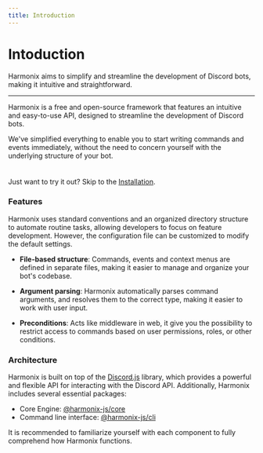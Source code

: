 ```yaml
---
title: Introduction
---
```


# Intoduction

Harmonix aims to simplify and streamline the development of Discord bots, making it intuitive and straightforward.

---

Harmonix is a free and open-source framework that features an intuitive and easy-to-use API, designed to streamline the development of Discord bots.

We've simplified everything to enable you to start writing commands and events immediately, without the need to concern yourself with the underlying structure of your bot.

<div class="tip custom-block" style="padding-top: 8px">

Just want to try it out? Skip to the [Installation](/getting-started/installation).

</div>

### Features

Harmonix uses standard conventions and an organized directory structure to automate routine tasks, allowing developers to focus on feature development. However, the configuration file can be customized to modify the default settings.

- **File-based structure**: Commands, events and context menus are defined in separate files, making it easier to manage and organize your bot's codebase.

- **Argument parsing**: Harmonix automatically parses command arguments, and resolves them to the correct type, making it easier to work with user input.

- **Preconditions**: Acts like middleware in web, it give you the possibility to restrict access to commands based on user permissions, roles, or other conditions.

### Architecture

Harmonix is built on top of the [Discord.js](https://discord.js.org) library, which provides a powerful and flexible API for interacting with the Discord API. Additionally, Harmonix includes several essential packages:

- Core Engine: [@harmonix-js/core](https://github.com/harmonix-js/core)
- Command line interface: [@harmonix-js/cli](https://github.com/harmonix-js/cli)

It is recommended to familiarize yourself with each component to fully comprehend how Harmonix functions.


